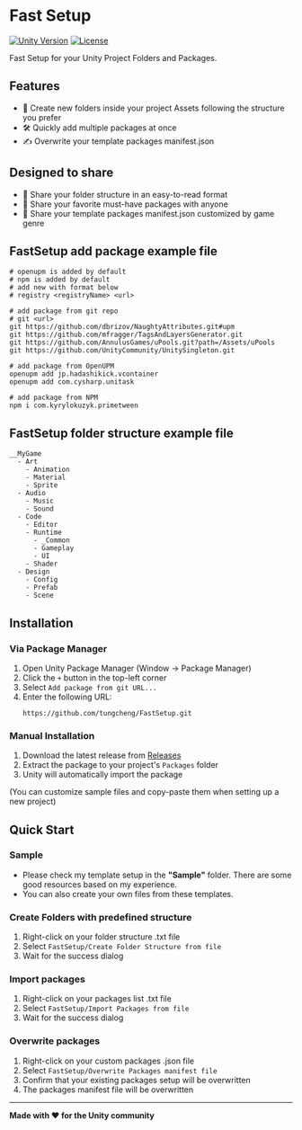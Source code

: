 # Fast Setup
[![Unity Version](https://img.shields.io/badge/Unity-2022.3%2B-blue)](https://unity3d.com/get-unity/download)
[![License](https://img.shields.io/badge/License-MIT-green.svg)](LICENSE)

Fast Setup for your Unity Project Folders and Packages.

## Features
- 🚀 Create new folders inside your project Assets following the structure you prefer
- 🛠️ Quickly add multiple packages at once
- ✍️ Overwrite your template packages manifest.json

## Designed to share
- 📱 Share your folder structure in an easy-to-read format
- 🍕 Share your favorite must-have packages with anyone
- 📩 Share your template packages manifest.json customized by game genre

## FastSetup add package example file
```
# openupm is added by default
# npm is added by default
# add new with format below
# registry <registryName> <url>

# add package from git repo
# git <url>
git https://github.com/dbrizov/NaughtyAttributes.git#upm
git https://github.com/mfragger/TagsAndLayersGenerator.git
git https://github.com/AnnulusGames/uPools.git?path=/Assets/uPools
git https://github.com/UnityCommunity/UnitySingleton.git

# add package from OpenUPM
openupm add jp.hadashikick.vcontainer
openupm add com.cysharp.unitask

# add package from NPM
npm i com.kyrylokuzyk.primetween
```

## FastSetup folder structure example file
```
__MyGame
  - Art
    - Animation
    - Material
    - Sprite
  - Audio
    - Music
    - Sound
  - Code
    - Editor
    - Runtime
      - _Common
      - Gameplay
      - UI
    - Shader
  - Design
    - Config
    - Prefab
    - Scene
```

## Installation
### Via Package Manager
1. Open Unity Package Manager (Window → Package Manager)
2. Click the `+` button in the top-left corner
3. Select `Add package from git URL...`
4. Enter the following URL:
   ```
   https://github.com/tungcheng/FastSetup.git
   ```

### Manual Installation

1. Download the latest release from [Releases](https://github.com/tungcheng/FastSetup/releases)
2. Extract the package to your project's `Packages` folder
3. Unity will automatically import the package

(You can customize sample files and copy-paste them when setting up a new project)

## Quick Start
### Sample
- Please check my template setup in the **"Sample"** folder. There are some good resources based on my experience. 
- You can also create your own files from these templates.

### Create Folders with predefined structure
1. Right-click on your folder structure .txt file
2. Select `FastSetup/Create Folder Structure from file`
3. Wait for the success dialog

### Import packages
1. Right-click on your packages list .txt file
2. Select `FastSetup/Import Packages from file`
3. Wait for the success dialog

### Overwrite packages
1. Right-click on your custom packages .json file
2. Select `FastSetup/Overwrite Packages manifest file`
3. Confirm that your existing packages setup will be overwritten
4. The packages manifest file will be overwritten

---
**Made with ❤️ for the Unity community**

